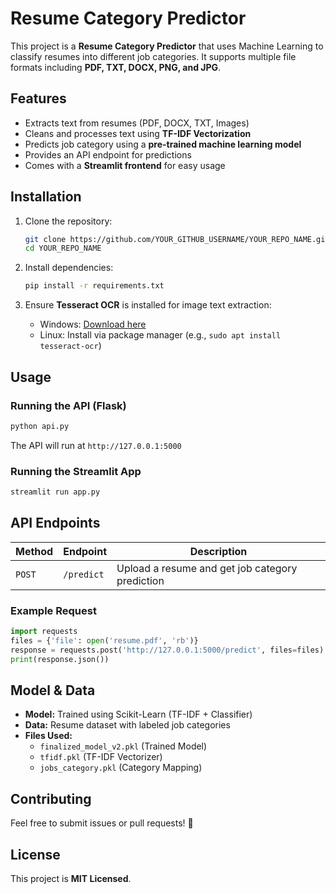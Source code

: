 # Resume Category Predictor

This project is a **Resume Category Predictor** that uses Machine Learning to classify resumes into different job categories. It supports multiple file formats including **PDF, TXT, DOCX, PNG, and JPG**.

## Features
- Extracts text from resumes (PDF, DOCX, TXT, Images)
- Cleans and processes text using **TF-IDF Vectorization**
- Predicts job category using a **pre-trained machine learning model**
- Provides an API endpoint for predictions
- Comes with a **Streamlit frontend** for easy usage

## Installation

1. Clone the repository:
   ```bash
   git clone https://github.com/YOUR_GITHUB_USERNAME/YOUR_REPO_NAME.git](https://github.com/Shishir880/resume_scenner.git
   cd YOUR_REPO_NAME
   ```

2. Install dependencies:
   ```bash
   pip install -r requirements.txt
   ```

3. Ensure **Tesseract OCR** is installed for image text extraction:
   - Windows: [Download here](https://github.com/UB-Mannheim/tesseract/wiki)
   - Linux: Install via package manager (e.g., `sudo apt install tesseract-ocr`)

## Usage

### Running the API (Flask)
```bash
python api.py
```
The API will run at `http://127.0.0.1:5000`

### Running the Streamlit App
```bash
streamlit run app.py
```

## API Endpoints

| Method | Endpoint | Description |
|--------|----------|-------------|
| `POST` | `/predict` | Upload a resume and get job category prediction |

### Example Request
```python
import requests
files = {'file': open('resume.pdf', 'rb')}
response = requests.post('http://127.0.0.1:5000/predict', files=files)
print(response.json())
```

## Model & Data
- **Model:** Trained using Scikit-Learn (TF-IDF + Classifier)
- **Data:** Resume dataset with labeled job categories
- **Files Used:**
  - `finalized_model_v2.pkl` (Trained Model)
  - `tfidf.pkl` (TF-IDF Vectorizer)
  - `jobs_category.pkl` (Category Mapping)

## Contributing
Feel free to submit issues or pull requests! 🚀

## License
This project is **MIT Licensed**.

